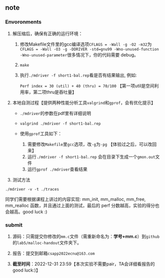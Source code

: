 ## note

### Envoronments

1. 解压缩后，确保有正确的运行环境：

   1. 修改Makefile文件里的gcc编译选项`CFLAGS = -Wall -g -O2 -m32`为`CFLAGS = -Wall -O3 -g -DDRIVER -std=gnu99 -Wno-unused-function -Wno-unused-parameter`很多情况下，你的代码需要 debug。

   2. `make`

   3. 执行`./mdriver -f short1-bal.rep`看是否有结果输出, 例如:

      `Perf index = 30 (util) + 40 (thru) = 70/100` 【第一项util是空间利用率，第二项thru是吞吐量】

2. 本地自测过程【提供两种性能分析工具`valgrind`和`gprof`，会有优化提示】

   - `./mdriver`的参数在pdf里有详细说明

   - `valgrind ./mdriver -f short1-bal.rep `

   - 使用`gprof`工具如下：
     1. 需要修改`Makefile`里`gcc`选项，改`-g`为`-pg` 【体验过之后，可以改回来】
     2. 运行` ./mdriver -f short1-bal.rep `    会在目录下生成一个`gmon.out`文件
     3. 运行`gprof ./mdriver`查看结果

3. 测试方法

```shell
./mdriver -v -t ./traces
```

同学们需要根据课程上讲过的内容实现: mm_init, mm_malloc, mm_free, mm_realloc 函数，并且通过上面的测试，最后的 perf 分数越高，实验的得分也会越高。good luck :)

### submit

1. 源码：只需提交你修改的`mm.c`文件（需重新命名为：**学号+mm.c**）到`github`的`lab5/malloc-handout`文件夹下。

1. 报告：提交到邮箱`csapp2022ecnu@163.com`

3. **截至时间**：2022-12-31 23:59【本次实验不需要pair，TA会详细看报告的good luck:)】
